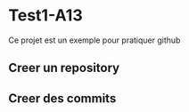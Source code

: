 # Test1-A13
Ce projet est un exemple pour pratiquer github

## Creer un repository

## Creer des commits


